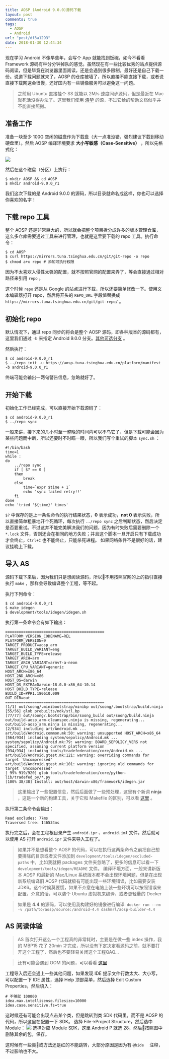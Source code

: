 ```yaml
---
title: AOSP (Android 9.0.0)源码下载
layout: post
comments: true
tags:
  - AOSP
  - Android
url: "post/df3a1293"
date: 2018-01-30 12:44:34
---
```


现在学习 Android 不像早些年，会写个 App 就能找到饭碗，如今不看看 Framework 源码有种分分钟掉队的感觉。虽然现在有一些比较优秀的站点提供源码阅读，但是毕竟在浏览器里面阅读，还是会遇到很多限制，最好还是自己下载一份。说道下载问题就来了，AOSP 的仓库被墙了，所以直接不能直接下载，或者说直接下载网速会很慢，还好国内有一些镜像服务可以避免这一问题。

<!--more-->

> 之前用 Ubuntu 直接挂个 SS 就能以 2M/s 速度同步源码，但是最近在 Mac 就死活没得办法了。这里我们使用 [清华](https://mirrors.tuna.tsinghua.edu.cn/help/AOSP/) 的源，不过它给的帮助文档似乎并不能直接照搬。


## 准备工作

准备一块至少 100G 空闲的磁盘作为下载盘（大一点准没错，强烈建议下载到移动硬盘里）。然后 AOSP 编译环境要求 **大小写敏感（Case-Sensitive）** ，所以先格式化：

![](https://i.loli.net/2018/08/18/5b77070486e19.png) 

然后在这个磁盘（分区）上执行：

```shell
$ mkdir AOSP && cd AOSP
$ mkdir android-9.0.0_r1
```

我们这次下载的是 Android 9.0.0 的源码，所以目录就命名成这样，你也可以选择你喜欢的名字！

## 下载 repo 工具

整个 AOSP 还是非常巨大的，所以就会把整个项目拆分成许多的版本管理仓库，这么多仓库需要通过工具来进行管理，也就是这里要下载的 repo 工具。执行命令：

```shell
$ cd AOSP
$ curl https://mirrors.tuna.tsinghua.edu.cn/git/git-repo -o repo
$ chmod a+x repo # 添加可执行权限
```

因为不太喜欢入侵性太强的配置，就不按照官网的配置来弄了，等会直接通过相对路径来引用 `repo` 。

这个时候 `repo` 还是从 Google 的站点进行下载，所以还要简单修改一下。使用文本编辑器打开 repo，然后将开头的 `REPO_URL` 字段值替换成  `https://mirrors.tuna.tsinghua.edu.cn/git/git-repo/` 。

## 初始化 repo

默认情况下，通过 repo 同步的将会是整个 AOSP 源码，即各种版本的源码都有，这里我们通过 `-b` 来指定 Android 9.0.0 分支。[其他可选分支](https://source.android.com/setup/build-numbers#source-code-tags-and-builds) 。

然后执行：

```shell
$ cd android-9.0.0_r1
$ ../repo init -u https://aosp.tuna.tsinghua.edu.cn/platform/manifest -b android-9.0.0_r1
```

终端可能会输出一两句警告信息，忽略就好了。


## 开始下载

初始化工作已经完成，可以直接开始下载源码了：

```shell
$ cd android-9.0.0_r1
$ ../repo sync
```

一般来讲，接下来的几小时至一整晚的时间内可以不鸟它了，但是下载可能会因为某些问题而中断，所以还要时不时瞄一眼，所以我们写个重试的脚本 `sync.sh` ：

```shell
#!/bin/bash
time=1
while :
do
    ../repo sync
    if [ $? == 0 ]
    then
        break
    else
        time=`expr $time + 1`
        echo 'sync failed retry!!'
    fi
done
echo 'tried '${time}' times'
```

`$?` 中保存的是上一条名命令的执行结果状态，**0** 表示成功，**not 0** 表示失败，所以直接简单粗暴地开个死循环，每次执行 `../repo sync` 之后判断状态，然后决定是否要重试。不过这并不能完美解决我们的问题，因为有时失败后需要删除一个 `*.lock` 文件，否则还会在相同的地方失败；并且这个脚本一旦开启只有下载成功才会终止，`Ctrl+C` 也不能终止，只能杀死进程。
如果网络条件不是很好的话，建议挂晚上下载。


## 导入 AS 

源码下载下来后，因为我们只是想阅读源码，所以不用按照官网的上的指引直接执行 `make` ，那样会导致编译整个工程，等不起。

执行下列命令：

```shell
$ cd android-9.0.0_r1
$ make idegen
$ development/tools/idegen/idegen.sh
```

执行第一条命令会有如下输出：

```shell
============================================
PLATFORM_VERSION_CODENAME=REL
PLATFORM_VERSION=9
TARGET_PRODUCT=aosp_arm
TARGET_BUILD_VARIANT=eng
TARGET_BUILD_TYPE=release
TARGET_ARCH=arm
TARGET_ARCH_VARIANT=armv7-a-neon
TARGET_CPU_VARIANT=generic
HOST_ARCH=x86_64
HOST_2ND_ARCH=x86
HOST_OS=darwin
HOST_OS_EXTRA=Darwin-18.0.0-x86_64-10.14
HOST_BUILD_TYPE=release
BUILD_ID=PPR1.180610.009
OUT_DIR=out
============================================
[1/1] out/soong/.minibootstrap/minibp out/soong/.bootstrap/build.ninja
[55/56] glob prebuilts/ndk/stl.bp
[77/77] out/soong/.bootstrap/bin/soong_build out/soong/build.ninja
out/build-aosp_arm-cleanspec.ninja is missing, regenerating...
out/build-aosp_arm.ninja is missing, regenerating...
[2/934] including art/Android.mk ...
art/build/Android.common.mk:50: warning: unsupported HOST_ARCH=x86_64
[564/934] including system/sepolicy/Android.mk ...
system/sepolicy/Android.mk:79: warning: BOARD_SEPOLICY_VERS not specified, assuming current platform version
[934/934] including tools/tradefederation/core/Android.mk ...
art/build/Android.gtest.mk:121: warning: overriding commands for target `Uncompressed'
art/build/Android.gtest.mk:101: warning: ignoring old commands for target `Uncompressed'
[ 99% 919/920] glob tools/tradefederation/core/python-lib/tradefed_py/*.py
[100% 38/38] Install: out/host/darwin-x86/framework/idegen.jar

```
> 这里输出了一些配置信息，然后后面做了一些预处理，这里有个新词 **ninja** ，这是一个新的构建工具，关于它和 Makefile 的区别，可以看 [这里](http://note.qidong.name/2017/08/android-ninja/) 。


执行第二条命令会输出：

```shell
Read excludes: 77ms
Traversed tree: 146534ms
```

执行完之后，会在工程根目录产生 `android.ipr` 、`android.iml` 文件，然后就可以使用 AS 打开 `android.ipr` 文件来导入工程了。

> 如果并不是想看整个 AOSP 的代码，可以在执行这两条命令之前把自己想要排除的目录或者文件添加到 `development/tools/idegen/excluded-paths` 中，比如我就把 packages 文件夹忽略了，更多的信息可以看一下 `development/tools/idegen/README` 文件。
> 编译环境方面，一般来讲新版本 AOSP 和最新的 Mac/Linux 系统版本都不会出现环境问题，但是在出现新系统编译旧 AOSP 代码就极有可能出现一些环境错误，比如需要安装 JDK6。这个时候莫要慌，如果不介意在电脑上装一些环境可以按照错误来配置，介意的话，可以装个 Ubuntu 虚拟机来编译，或者更轻量的 Docker

> 如果是 **4.4** 的源码，可以使用我构建好的镜像进行编译: `docker run --rm -v /path/to/aosp/source:/android-4.4 dashmrl/aosp-builder-4.4` 


## AS 阅读体验

> AS 首次打开这么一个工程真的非常耗时，主要是在做一些 index 操作，我的 MBP15 花了 20min 才完成，所以没有下定决定看源码之前，就不要打开这个工程了，然后也不要轻易关闭这个工程QAQ...

> 还有可能会遇到 OOM 的问题，可以看看 [这里](http://www.2net.co.uk/blog/jack-server.html)  

工程导入后还会遇上一些其他问题，如果发现 IDE 提示文件行数太大、大小写，可以配置一下 IDE 属性，选择 Help 顶部菜单，然后选择 Edit Custom Properties，然后填入：
```
# 不够就 100000
idea.max.intellisense.filesize=10000
idea.case.sensitive.fs=true
```

这时候还有可能会出现点击某个类，但是跳转到类 SDK 代码里，而不是 AOSP 的代码，所以这里在配置一下 SDK。
选择 File->Project Structure，然后选中 Module：
![](https://i.loli.net/2018/08/18/5b77070b4509e.png) 
选择对应 Module SDK，这里 Android P 就选 28，然后按照图中删除其余的包，保存。

这时候有一些类或方法还是红的不能跳转，大部分原因是因为有 `@hide` 　注释，不过影响也不大。